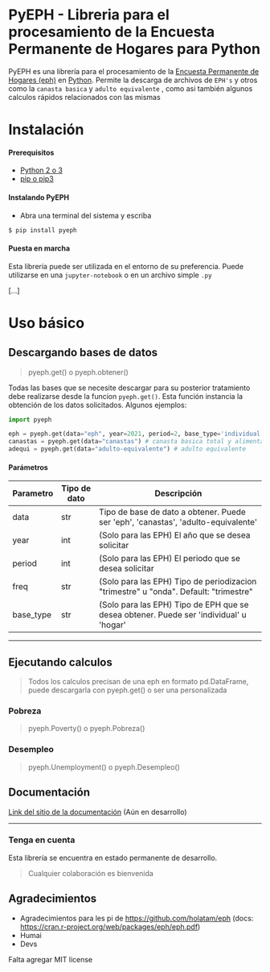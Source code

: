 PyEPH - Libreria para el procesamiento de la Encuesta Permanente de Hogares para Python
=====================================

PyEPH es una librería para el procesamiento de la [Encuesta Permanente de Hogares (eph)](https://www.indec.gob.ar/indec/web/Institucional-Indec-BasesDeDatos) en [Python](https://www.python.org/). 
Permite la descarga de archivos de `EPH's` y otros como la `canasta basica` y `adulto equivalente` , como asi también algunos calculos rápidos relacionados con las mismas

# Instalación

#### Prerequisitos
- [Python 2 o 3](https://www.python.org/)
- [pip o pip3](https://www.pypi.org/)
#### Instalando PyEPH

- Abra una terminal del sistema y escriba 

```bash
$ pip install pyeph
```

#### Puesta en marcha

Esta librería puede ser utilizada en el entorno de su preferencia. Puede utilizarse en una `jupyter-notebook` o en un archivo simple `.py`

[...]

# Uso básico

## Descargando bases de datos

> pyeph.get() o pyeph.obtener()

Todas las bases que se necesite descargar para su posterior tratamiento debe realizarse desde la funcion `pyeph.get()`. Esta función instancia la obtención de los datos solicitados.
Algunos ejemplos:

```python
import pyeph

eph = pyeph.get(data="eph", year=2021, period=2, base_type='individual') # microdatos
canastas = pyeph.get(data="canastas") # canasta basica total y alimentaria 
adequi = pyeph.get(data="adulto-equivalente") # adulto equivalente 
```

#### Parámetros

| Parametro | Tipo de dato | Descripción |
| --------- | ------------ | ----------- |
| data | str | Tipo de base de dato a obtener. Puede ser 'eph', 'canastas', 'adulto-equivalente' |
| year | int | (Solo para las EPH) El año que se desea solicitar |
| period | int | (Solo para las EPH) El periodo que se desea solicitar |
| freq | str | (Solo para las EPH) Tipo de periodizacion "trimestre" u "onda". Default: "trimestre" |
| base_type | str | (Solo para las EPH) Tipo de EPH que se desea obtener. Puede ser 'individual' u 'hogar' |



---
## Ejecutando calculos

> Todos los calculos precisan de una eph en formato pd.DataFrame, puede descargarla con pyeph.get() o ser una personalizada


### Pobreza

> pyeph.Poverty() o pyeph.Pobreza()

### Desempleo

> pyeph.Unemployment() o pyeph.Desempleo()

## Documentación

[Link del sitio de la documentación](https://github.com/) (Aún en desarrollo)

---

### Tenga en cuenta

Esta librería se encuentra en estado permanente de desarrollo.

> Cualquier colaboración es bienvenida


## Agradecimientos

- Agradecimientos para les pi de https://github.com/holatam/eph (docs: https://cran.r-project.org/web/packages/eph/eph.pdf)
- Humai
- Devs

Falta agregar MIT license